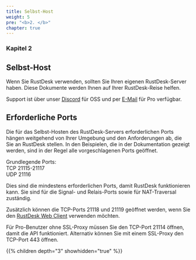 ```yaml
---
title: Selbst-Host
weight: 5
pre: "<b>2. </b>"
chapter: true
---
```


### Kapitel 2

## Selbst-Host

Wenn Sie RustDesk verwenden, sollten Sie Ihren eigenen RustDesk-Server haben. Diese Dokumente werden Ihnen auf Ihrer RustDesk-Reise helfen.

Support ist über unser [Discord](https://discord.com/invite/nDceKgxnkV) für OSS und per [E-Mail](mailto:support@rustdesk.com) für Pro verfügbar.

## Erforderliche Ports

Die für das Selbst-Hosten des RustDesk-Servers erforderlichen Ports hängen weitgehend von Ihrer Umgebung und den Anforderungen ab, die Sie an RustDesk stellen. In den Beispielen, die in der Dokumentation gezeigt werden, sind in der Regel alle vorgeschlagenen Ports geöffnet.

Grundlegende Ports: \
TCP 21115-21117 \
UDP 21116

Dies sind die mindestens erforderlichen Ports, damit RustDesk funktionieren kann. Sie sind für die Signal- und Relais-Ports sowie für NAT-Traversal zuständig.

Zusätzlich können die TCP-Ports 21118 und 21119 geöffnet werden, wenn Sie den [RustDesk Web Client](https://rustdesk.com/docs/en/dev/build/web/) verwenden möchten.

Für Pro-Benutzer ohne SSL-Proxy müssen Sie den TCP-Port 21114 öffnen, damit die API funktioniert. Alternativ können Sie mit einem SSL-Proxy den TCP-Port 443 öffnen.

{{% children depth="3" showhidden="true" %}}
